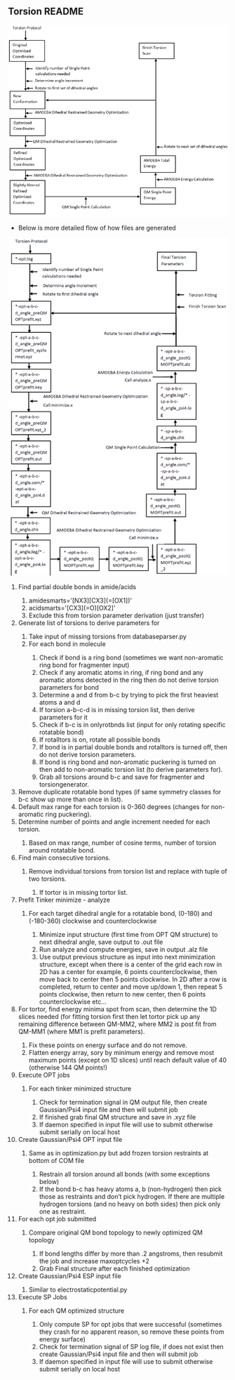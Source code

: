 ## Torsion README


![Torsion Protocol](Images/TorsionProtocol.PNG)

* Below is more detailed flow of how files are generated

![Torsion Protocol](Images/TorsionProtocolDetailed.PNG)
<ol>
<li>	Find partial double bonds in amide/acids </li>
<ol>
    <li>	 amidesmarts='[NX3][CX3](=[OX1])' </li>
    <li>	 acidsmarts='[CX3](=O)[OX2]' </li>
    <li>	Exclude this from torsion parameter derivation (just transfer) </li>
</ol>
<li>	Generate list of torsions to derive parameters for </li>
<ol>
    <li>	Take input of missing torsions from databaseparser.py </li>
    <li>	For each bond in molecule </li>
<ol>
        <li>	Check if bond is a ring bond (sometimes we want non-aromatic ring bond for fragmenter input) </li>
        <li>	Check if any aromatic atoms in ring, if ring bond and any aromatic atoms detected in the ring then do not derive torsion parameters for bond </li>
        <li>	Determine a and d from b-c by trying to pick the first heaviest atoms a and d </li>
        <li>	If torsion a-b-c-d is in missing torsion list, then derive parameters for it </li>
        <li>	Check if b-c is in onlyrotbnds list (input for only rotating specific rotatable bond) </li>
        <li>	If rotalltors is on, rotate all possible bonds </li>
        <li>	If bond is in partial double bonds and rotalltors is turned off, then do not derive torsion parameters. </li>
        <li>	If bond is ring bond and non-aromatic puckering is turned on then add to non-aromatic torsion list (to derive parameters for). </li>
        <li>	Grab all torsions around b-c and save for fragmenter and torsiongenerator. </li>
</ol>
</ol>
<li>	Remove duplicate rotatable bond types (if same symmetry classes for b-c show up more than once in list). </li>

<li>	Default max range for each torsion is 0-360 degrees (changes for non-aromatic ring puckering). </li>
<li>	Determine number of points and angle increment needed for each torsion. </li>
<ol>
    <li>	Based on max range, number of cosine terms, number of torsion around rotatable bond. </li>
</ol>
<li>	Find main consecutive torsions. </li>
<ol>
    <li>	Remove individual torsions from torsion list and replace with tuple of two torsions. </li>
<ol>
        <li>	If tortor is in missing tortor list. </li>
</ol>
</ol>
<li>	Prefit Tinker minimize - analyze </li>
<ol>
    <li>	For each target dihedral angle for a rotatable bond, (0-180) and (-180-360) clockwise and counterclockwise </li>
<ol>
        <li>	Minimize input structure (first time from OPT QM structure) to next dihedral angle, save output to .out file </li>
        <li>	Run analyze and compute energies, save in output .alz file </li>
        <li>	Use output previous structure as input into next minimization structure, except when there is a center of the grid each row in 2D has a center for example, 6 points counterclockwise, then move back to center then 5 points clockwise. In 2D after a row is completed, return to center and move up/down 1, then repeat 5 points clockwise, then return to new center, then 6 points counterclockwise etc... </li>
</ol>
</ol>
<li>	For tortor, find energy minima spot from scan, then determine the 1D slices needed (for fitting torsion first then let tortor pick up any remaining difference between QM-MM2, where MM2 is post fit from QM-MM1 (where MM1 is prefit parameters). </li>
<ol>
    <li>	Fix these points on energy surface and do not remove. </li>
    <li>	Flatten energy array, sory by minimum energy and remove most maximum points (except on 1D slices) until reach default value of 40 (otherwise 144 QM points!) </li>
</ol>

<li>	Execute OPT jobs </li>
<ol> 
    <li>	For each tinker minimized structure </li>
<ol>
        <li>	Check for termination signal in QM output file, then create Gaussian/Psi4 input file and then will submit job </li>
        <li>	If finished grab final QM structure and save in .xyz file </li>
        <li>	If daemon specified in input file will use to submit otherwise submit serially on local host </li>
</ol>
</ol>
<li>	Create Gaussian/Psi4 OPT input file </li>
<ol>
    <li>	Same as in optimization.py but add frozen torsion restraints at bottom of COM file  </li>
<ol>
        <li>	Restrain all torsion around all bonds (with some exceptions below) </li>
        <li>	If the bond b-c has heavy atoms a, b (non-hydrogen) then pick those as restraints and don’t pick hydrogen. If there are multiple hydrogen torsions (and no heavy on both sides) then pick only one as restraint. </li>
</ol>
</ol>
<li>	For each opt job submitted </li>
<ol>
    <li>	Compare original QM bond topology to newly optimized QM topology </li>
<ol>
        <li>	If bond lengths differ by more than .2 angstroms, then resubmit the job and increase maxoptcycles +2 </li>
        <li>	Grab Final structure after each finished optimization </li>
</ol>
</ol>

<li>	Create Gaussian/Psi4 ESP input file </li>
<ol>
    <li>	Similar to electrostaticpotential.py </li>
</ol>

<li>	Execute SP Jobs </li>
<ol>
    <li>	For each QM optimized structure </li>
<ol>
        <li>	Only compute SP for opt jobs that were successful (sometimes they crash for no apparent reason, so remove these points from energy surface) </li>
        <li>	Check for termination signal of SP log file, if does not exist then create Gaussian/Psi4 input file and then will submit job </li>
        <li>	If daemon specified in input file will use to submit otherwise submit serially on local host </li>

</ol>
</ol>
</ol>
